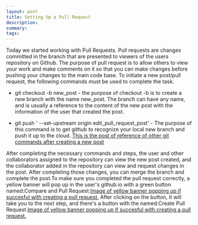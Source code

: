 ```yaml
---
layout: post
title: Setting Up a Pull Request
description: 
summary: 
tags: 
---
```

Today we started working with Pull Requests. Pull requests are changes committed in the branch that are presented to viewers of the users repository on Github. The purpose of pull request is to allow others to view your work and make comments on it so that you can make changes before pushing your changes to the main code base. To initiate a new post/pull request, the following commands must be used to complete the task.

* git checkout -b new_post - the purpose of checkout -b is to create a new branch with the name new_post. The branch can have any name, and is usually a reference to the content of the new post with the information of the user that created the post.

* git push ' --set-upstream origin edit_pull_request_post' - The purpose of this command is to get github to recognize your local new branch and push it up to the cloud.
[This is the post of reference of other git commands after creating a new post](https://osvaldo178.github.io/2020/09/14/setting-up-git)

After completing the necessary commands and steps, the user and other collaborators assigned to the repository can view the new post created, and the collaborator added in the repository can view and request changes in the post. After completing those changes, you can merge the branch and complete the post.To make sure you completed the pull request correctly, a yellow banner will pop up in the user's github.io with a green button named:Compare and Pull Request.[Image of yellow banner popping up if succesful with creating a pull request.](image/new_branch_banner.jpg) After clicking on the button, it will take you to the next step, and there's a button with the named:Create Pull Request.[Image of yellow banner popping up if succesful with creating a pull request.](image/new_branch_pull_request.jpg) 
